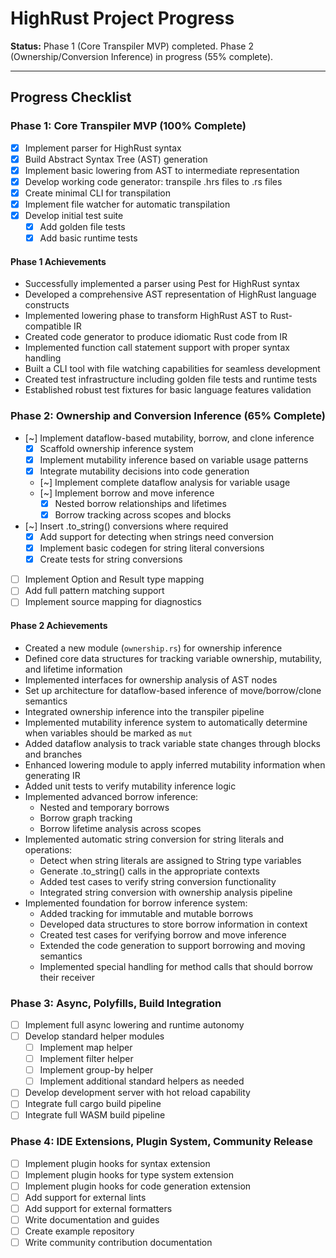 # HighRust Project Progress

**Status:** Phase 1 (Core Transpiler MVP) completed. Phase 2 (Ownership/Conversion Inference) in progress (55% complete).

---

## Progress Checklist

### Phase 1: Core Transpiler MVP (100% Complete)

- [x] Implement parser for HighRust syntax
- [x] Build Abstract Syntax Tree (AST) generation
- [x] Implement basic lowering from AST to intermediate representation
- [x] Develop working code generator: transpile .hrs files to .rs files
- [x] Create minimal CLI for transpilation
- [x] Implement file watcher for automatic transpilation
- [x] Develop initial test suite
  - [x] Add golden file tests
  - [x] Add basic runtime tests

#### Phase 1 Achievements
- Successfully implemented a parser using Pest for HighRust syntax
- Developed a comprehensive AST representation of HighRust language constructs
- Implemented lowering phase to transform HighRust AST to Rust-compatible IR
- Created code generator to produce idiomatic Rust code from IR
- Implemented function call statement support with proper syntax handling
- Built a CLI tool with file watching capabilities for seamless development
- Created test infrastructure including golden file tests and runtime tests
- Established robust test fixtures for basic language features validation

### Phase 2: Ownership and Conversion Inference (65% Complete)

- [~] Implement dataflow-based mutability, borrow, and clone inference
  - [x] Scaffold ownership inference system
  - [x] Implement mutability inference based on variable usage patterns
  - [x] Integrate mutability decisions into code generation
  - [~] Implement complete dataflow analysis for variable usage
  - [~] Implement borrow and move inference
    - [x] Nested borrow relationships and lifetimes
    - [x] Borrow tracking across scopes and blocks
- [~] Insert .to_string() conversions where required
  - [x] Add support for detecting when strings need conversion
  - [x] Implement basic codegen for string literal conversions
  - [x] Create tests for string conversions
- [ ] Implement Option and Result type mapping
- [ ] Add full pattern matching support
- [ ] Implement source mapping for diagnostics

#### Phase 2 Achievements
- Created a new module (`ownership.rs`) for ownership inference
- Defined core data structures for tracking variable ownership, mutability, and lifetime information
- Implemented interfaces for ownership analysis of AST nodes
- Set up architecture for dataflow-based inference of move/borrow/clone semantics
- Integrated ownership inference into the transpiler pipeline
- Implemented mutability inference system to automatically determine when variables should be marked as `mut`
- Added dataflow analysis to track variable state changes through blocks and branches
- Enhanced lowering module to apply inferred mutability information when generating IR
- Added unit tests to verify mutability inference logic
- Implemented advanced borrow inference:
  - Nested and temporary borrows
  - Borrow graph tracking
  - Borrow lifetime analysis across scopes
- Implemented automatic string conversion for string literals and operations:
  - Detect when string literals are assigned to String type variables
  - Generate .to_string() calls in the appropriate contexts
  - Added test cases to verify string conversion functionality
  - Integrated string conversion with ownership analysis pipeline
- Implemented foundation for borrow inference system:
  - Added tracking for immutable and mutable borrows
  - Developed data structures to store borrow information in context
  - Created test cases for verifying borrow and move inference
  - Extended the code generation to support borrowing and moving semantics
  - Implemented special handling for method calls that should borrow their receiver

### Phase 3: Async, Polyfills, Build Integration

- [ ] Implement full async lowering and runtime autonomy
- [ ] Develop standard helper modules
  - [ ] Implement map helper
  - [ ] Implement filter helper
  - [ ] Implement group-by helper
  - [ ] Implement additional standard helpers as needed
- [ ] Develop development server with hot reload capability
- [ ] Integrate full cargo build pipeline
- [ ] Integrate full WASM build pipeline

### Phase 4: IDE Extensions, Plugin System, Community Release

- [ ] Implement plugin hooks for syntax extension
- [ ] Implement plugin hooks for type system extension
- [ ] Implement plugin hooks for code generation extension
- [ ] Add support for external lints
- [ ] Add support for external formatters
- [ ] Write documentation and guides
- [ ] Create example repository
- [ ] Write community contribution documentation